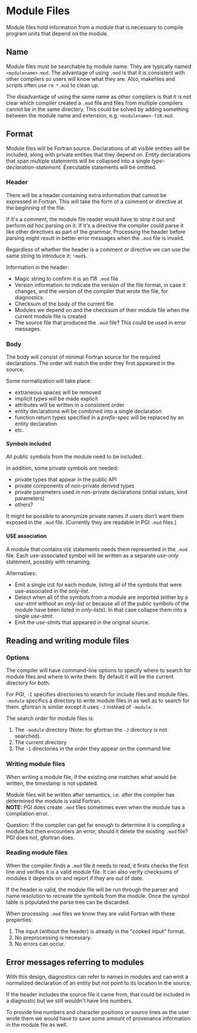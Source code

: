 <!--===- docs/ModFiles.md 
  
   Part of the LLVM Project, under the Apache License v2.0 with LLVM Exceptions.
   See https://llvm.org/LICENSE.txt for license information.
   SPDX-License-Identifier: Apache-2.0 WITH LLVM-exception
  
-->

# Module Files

Module files hold information from a module that is necessary to compile 
program units that depend on the module.

## Name

Module files must be searchable by module name. They are typically named
`<modulename>.mod`. The advantage of using `.mod` is that it is consistent with
other compilers so users will know what they are. Also, makefiles and scripts
often use `rm *.mod` to clean up.

The disadvantage of using the same name as other compilers is that it is not
clear which compiler created a `.mod` file and files from multiple compilers
cannot be in the same directory. This could be solved by adding something
between the module name and extension, e.g. `<modulename>-f18.mod`.

## Format

Module files will be Fortran source.
Declarations of all visible entities will be included, along with private
entities that they depend on.
Entity declarations that span multiple statements will be collapsed into
a single *type-declaration-statement*.
Executable statements will be omitted.

### Header

There will be a header containing extra information that cannot be expressed
in Fortran. This will take the form of a comment or directive
at the beginning of the file.

If it's a comment, the module file reader would have to strip it out and
perform *ad hoc* parsing on it. If it's a directive the compiler could
parse it like other directives as part of the grammar.
Processing the header before parsing might result in better error messages
when the `.mod` file is invalid.

Regardless of whether the header is a comment or directive we can use the
same string to introduce it: `!mod$`.

Information in the header:
- Magic string to confirm it is an f18 `.mod` file
- Version information: to indicate the version of the file format, in case it changes,
  and the version of the compiler that wrote the file, for diagnostics.
- Checksum of the body of the current file
- Modules we depend on and the checksum of their module file when the current
  module file is created
- The source file that produced the `.mod` file? This could be used in error messages.

### Body

The body will consist of minimal Fortran source for the required declarations.
The order will match the order they first appeared in the source.

Some normalization will take place:
- extraneous spaces will be removed
- implicit types will be made explicit
- attributes will be written in a consistent order
- entity declarations will be combined into a single declaration
- function return types specified in a *prefix-spec* will be replaced by
  an entity declaration
- etc.

#### Symbols included

All public symbols from the module need to be included.

In addition, some private symbols are needed:
- private types that appear in the public API
- private components of non-private derived types
- private parameters used in non-private declarations (initial values, kind parameters)
- others?

It might be possible to anonymize private names if users don't want them exposed
in the `.mod` file. (Currently they are readable in PGI `.mod` files.)

#### USE association

A module that contains `USE` statements needs them represented in the
`.mod` file.
Each use-associated symbol will be written as a separate *use-only* statement,
possibly with renaming.

Alternatives:
- Emit a single `USE` for each module, listing all of the symbols that were
  use-associated in the *only-list*.
- Detect when all of the symbols from a module are imported (either by a *use-stmt*
  without an *only-list* or because all of the public symbols of the module
  have been listed in *only-list*s). In that case collapse them into a single *use-stmt*.
- Emit the *use-stmt*s that appeared in the original source.

## Reading and writing module files

### Options

The compiler will have command-line options to specify where to search
for module files and where to write them. By default it will be the current
directory for both.

For PGI, `-I` specifies directories to search for include files and module
files. `-module` specifics a directory to write module files in as well as to
search for them. gfortran is similar except it uses `-J` instead of `-module`.

The search order for module files is:
1. The `-module` directory (Note: for gfortran the `-J` directory is not searched).
2. The current directory
3. The `-I` directories in the order they appear on the command line

### Writing module files

When writing a module file, if the existing one matches what would be written,
the timestamp is not updated.

Module files will be written after semantics, i.e. after the compiler has
determined the module is valid Fortran.<br>
**NOTE:** PGI does create `.mod` files sometimes even when the module has a
compilation error.

Question: If the compiler can get far enough to determine it is compiling a module
but then encounters an error, should it delete the existing `.mod` file?
PGI does not, gfortran does.

### Reading module files

When the compiler finds a `.mod` file it needs to read, it firsts checks the first
line and verifies it is a valid module file. It can also verify checksums of
modules it depends on and report if they are out of date.

If the header is valid, the module file will be run through the parser and name
resolution to recreate the symbols from the module. Once the symbol table is
populated the parse tree can be discarded.

When processing `.mod` files we know they are valid Fortran with these properties:
1. The input (without the header) is already in the "cooked input" format.
2. No preprocessing is necessary.
3. No errors can occur.

## Error messages referring to modules

With this design, diagnostics can refer to names in modules and can emit a
normalized declaration of an entity but not point to its location in the
source.

If the header includes the source file it came from, that could be included in
a diagnostic but we still wouldn't have line numbers.

To provide line numbers and character positions or source lines as the user
wrote them we would have to save some amount of provenance information in the
module file as well.
